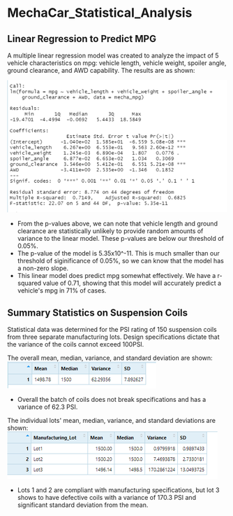 # MechaCar_Statistical_Analysis

## Linear Regression to Predict MPG

A multiple linear regression model was created to analyze the impact of 5 vehicle characteristics on mpg: vehicle length, vehicle weight, spoiler angle, ground clearance, and AWD capability. The results are as shown:

![multiple_lr](https://github.com/hkoivisto/MechaCar_Statistical_Analysis/blob/main/multiple_lr.png)

  - From the p-values above, we can note that vehicle length and ground clearance are statistically unlikely to provide random amounts of variance to the linear model. These p-values are below our threshold of 0.05%.
  - The p-value of the model is 5.35x10^-11. This is much smaller than our threshold of siginificance of 0.05%, so we can know that the model has a non-zero slope.
  - This linear model does predict mpg somewhat effectively. We have a r-squared value of 0.71, showing that this model will accurately predict a vehicle's mpg in 71% of cases.


## Summary Statistics on Suspension Coils

Statistical data was determined for the PSI rating of 150 suspension coils from three separate manufacturing lots. Design specifications dictate that the variance of the coils cannot exceed 100PSI.

The overall mean, median, variance, and standard deviation are shown:
![total_summary](https://github.com/hkoivisto/MechaCar_Statistical_Analysis/blob/main/total_summary.png)

  - Overall the batch of coils does not break specifications and has a variance of 62.3 PSI.
  
The individual lots' mean, median, variance, and standard deviations are shown:
![lot_summary](https://github.com/hkoivisto/MechaCar_Statistical_Analysis/blob/main/lot_summary.png)

  - Lots 1 and 2 are compliant with manufacturing specifications, but lot 3 shows to have defective coils with a variance of 170.3 PSI and significant standard deviation from the mean.
